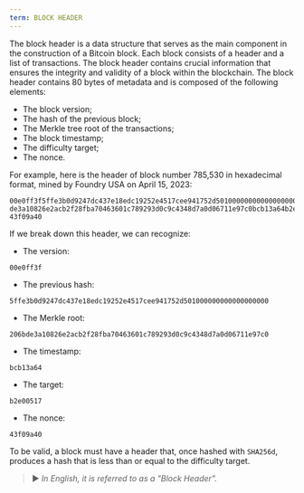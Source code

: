 ```yaml
---
term: BLOCK HEADER
---
```


The block header is a data structure that serves as the main component in the construction of a Bitcoin block. Each block consists of a header and a list of transactions. The block header contains crucial information that ensures the integrity and validity of a block within the blockchain. The block header contains 80 bytes of metadata and is composed of the following elements:
* The block version;
* The hash of the previous block;
* The Merkle tree root of the transactions;
* The block timestamp;
* The difficulty target;
* The nonce.

For example, here is the header of block number 785,530 in hexadecimal format, mined by Foundry USA on April 15, 2023:

```text
00e0ff3f5ffe3b0d9247dc437e18edc19252e4517cee941752d501000000000000000000206b
de3a10826e2acb2f28fba70463601c789293d0c9c4348d7a0d06711e97c0bcb13a64b2e00517
43f09a40
```

If we break down this header, we can recognize:
* The version:

```text
00e0ff3f
```

* The previous hash:

```text
5ffe3b0d9247dc437e18edc19252e4517cee941752d501000000000000000000
```

* The Merkle root:

```text
206bde3a10826e2acb2f28fba70463601c789293d0c9c4348d7a0d06711e97c0
```

* The timestamp:

```text
bcb13a64
```

* The target:

```text
b2e00517
```

* The nonce:

```text
43f09a40
```

To be valid, a block must have a header that, once hashed with `SHA256d`, produces a hash that is less than or equal to the difficulty target.

> ► *In English, it is referred to as a "Block Header".*